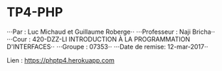 # TP4-PHP

⋅⋅⋅Par : Luc Michaud et Guillaume Roberge⋅⋅
⋅⋅⋅Professeur :	 Naji Bricha⋅⋅
⋅⋅⋅Cour : 420-DZZ-LI INTRODUCTION À LA PROGRAMMATION D'INTERFACES⋅⋅
⋅⋅⋅Groupe : 07353⋅⋅
⋅⋅⋅Date de remise: 12-mar-2017⋅⋅

Lien : https://phptp4.herokuapp.com
